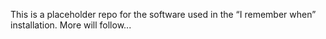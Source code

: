 
This is a placeholder repo for the software used in the “I remember when” installation. 
More will follow... 

